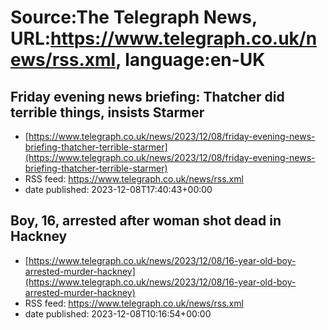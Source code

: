 # Source:The Telegraph News, URL:https://www.telegraph.co.uk/news/rss.xml, language:en-UK

## Friday evening news briefing: Thatcher did terrible things, insists Starmer
 - [https://www.telegraph.co.uk/news/2023/12/08/friday-evening-news-briefing-thatcher-terrible-starmer](https://www.telegraph.co.uk/news/2023/12/08/friday-evening-news-briefing-thatcher-terrible-starmer)
 - RSS feed: https://www.telegraph.co.uk/news/rss.xml
 - date published: 2023-12-08T17:40:43+00:00



## Boy, 16, arrested after woman shot dead in Hackney
 - [https://www.telegraph.co.uk/news/2023/12/08/16-year-old-boy-arrested-murder-hackney](https://www.telegraph.co.uk/news/2023/12/08/16-year-old-boy-arrested-murder-hackney)
 - RSS feed: https://www.telegraph.co.uk/news/rss.xml
 - date published: 2023-12-08T10:16:54+00:00



